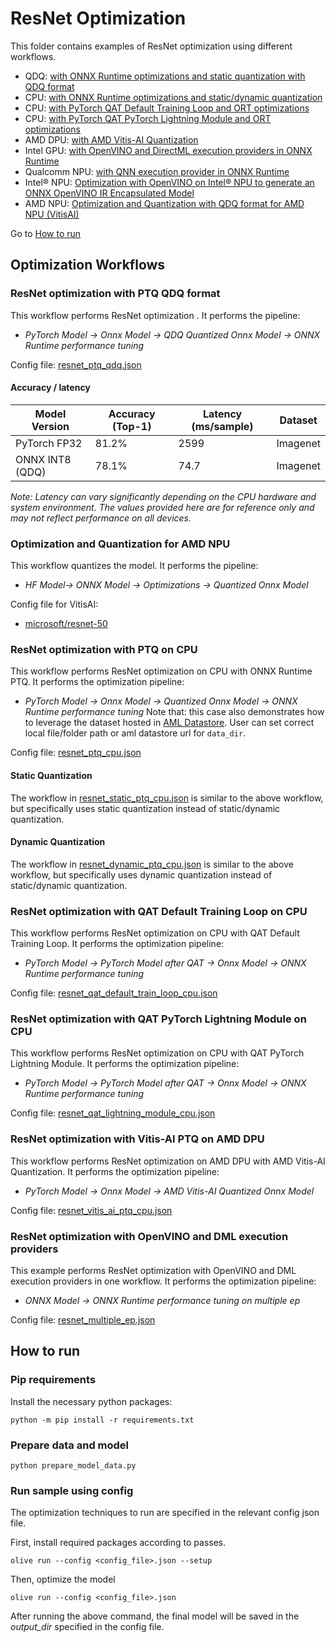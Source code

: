 # ResNet Optimization
This folder contains examples of ResNet optimization using different workflows.
- QDQ: [with ONNX Runtime optimizations and static quantization with QDQ format](#resnet-optimization-with-ptq-qdq)
- CPU: [with ONNX Runtime optimizations and static/dynamic quantization](#resnet-optimization-with-ptq-on-cpu)
- CPU: [with PyTorch QAT Default Training Loop and ORT optimizations](#resnet-optimization-with-qat-default-training-loop-on-cpu)
- CPU: [with PyTorch QAT PyTorch Lightning Module and ORT optimizations](#resnet-optimization-with-qat-pytorch-lightning-module-on-cpu)
- AMD DPU: [with AMD Vitis-AI Quantization](#resnet-optimization-with-vitis-ai-ptq-on-amd-dpu)
- Intel GPU: [with OpenVINO and DirectML execution providers in ONNX Runtime](#resnet-optimization-with-openvino-and-dml-execution-providers)
- Qualcomm NPU: [with QNN execution provider in ONNX Runtime](./qnn/)
- Intel® NPU: [Optimization with OpenVINO on Intel® NPU to generate an ONNX OpenVINO IR Encapsulated Model](./openvino/)
- AMD NPU: [Optimization and Quantization with QDQ format for AMD NPU (VitisAI)](#optimization-and-quantization-for-amd-npu)

Go to [How to run](#how-to-run)

## Optimization Workflows
### ResNet optimization with PTQ QDQ format
This workflow performs ResNet optimization . It performs the pipeline:
- *PyTorch Model -> Onnx Model -> QDQ Quantized Onnx Model -> ONNX Runtime performance tuning*

Config file: [resnet_ptq_qdq.json](resnet_ptq_qdq.json)

#### Accuracy / latency

| Model Version         | Accuracy (Top-1)    | Latency (ms/sample)  | Dataset  |
|-----------------------|---------------------|----------------------|----------|
| PyTorch FP32          | 81.2%               | 2599                 | Imagenet |
| ONNX INT8 (QDQ)       | 78.1%               | 74.7                 | Imagenet |

*Note: Latency can vary significantly depending on the CPU hardware and system environment. The values provided here are for reference only and may not reflect performance on all devices.*

### Optimization and Quantization for AMD NPU

 This workflow quantizes the model. It performs the pipeline:
 - *HF Model-> ONNX Model -> Optimizations -> Quantized Onnx Model*

 Config file for VitisAI:
 - [microsoft/resnet-50](resnet_ptq_qdq_vitis_ai.json)

### ResNet optimization with PTQ on CPU
This workflow performs ResNet optimization on CPU with ONNX Runtime PTQ. It performs the optimization pipeline:
- *PyTorch Model -> Onnx Model -> Quantized Onnx Model -> ONNX Runtime performance tuning*
Note that: this case also demonstrates how to leverage the dataset hosted in [AML Datastore](https://learn.microsoft.com/en-us/azure/machine-learning/how-to-datastore?view=azureml-api-2&tabs=cli-identity-based-access%2Ccli-adls-identity-based-access%2Ccli-azfiles-account-key%2Ccli-adlsgen1-identity-based-access). User can set correct local file/folder path or aml datastore url for `data_dir`.

Config file: [resnet_ptq_cpu.json](resnet_ptq_cpu.json)

#### Static Quantization
The workflow in [resnet_static_ptq_cpu.json](resnet_static_ptq_cpu.json) is similar to the above workflow, but specifically uses static quantization instead of static/dynamic quantization.

#### Dynamic Quantization
The workflow in [resnet_dynamic_ptq_cpu.json](resnet_dynamic_ptq_cpu.json) is similar to the above workflow, but specifically uses dynamic quantization instead of static/dynamic quantization.

### ResNet optimization with QAT Default Training Loop on CPU
This workflow performs ResNet optimization on CPU with QAT Default Training Loop. It performs the optimization pipeline:
- *PyTorch Model -> PyTorch Model after QAT -> Onnx Model -> ONNX Runtime performance tuning*

Config file: [resnet_qat_default_train_loop_cpu.json](resnet_qat_default_train_loop_cpu.json)

### ResNet optimization with QAT PyTorch Lightning Module on CPU
This workflow performs ResNet optimization on CPU with QAT PyTorch Lightning Module. It performs the optimization pipeline:
- *PyTorch Model -> PyTorch Model after QAT -> Onnx Model -> ONNX Runtime performance tuning*

Config file: [resnet_qat_lightning_module_cpu.json](resnet_qat_lightning_module_cpu.json)

### ResNet optimization with Vitis-AI PTQ on AMD DPU
This workflow performs ResNet optimization on AMD DPU with AMD Vitis-AI Quantization. It performs the optimization pipeline:
- *PyTorch Model -> Onnx Model -> AMD Vitis-AI Quantized Onnx Model*

Config file: [resnet_vitis_ai_ptq_cpu.json](resnet_vitis_ai_ptq_cpu.json)

### ResNet optimization with OpenVINO and DML execution providers
This example performs ResNet optimization with OpenVINO and DML execution providers in one workflow. It performs the optimization pipeline:
- *ONNX Model -> ONNX Runtime performance tuning on multiple ep*

Config file: [resnet_multiple_ep.json](resnet_multiple_ep.json)

## How to run
### Pip requirements
Install the necessary python packages:
```
python -m pip install -r requirements.txt
```

### Prepare data and model
```
python prepare_model_data.py
```

### Run sample using config

The optimization techniques to run are specified in the relevant config json file.

First, install required packages according to passes.
```
olive run --config <config_file>.json --setup
```

Then, optimize the model
```
olive run --config <config_file>.json
```

After running the above command, the final model will be saved in the *output_dir* specified in the config file.
